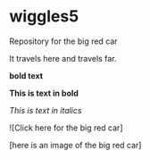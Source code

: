 # wiggles5
Repository for the big red car

It travels here and travels far.

**bold text**

<b> This is text in bold </b>

<i>This is text in italics </i>

![Click here for the big red car]

[here is an image of the big red car]
